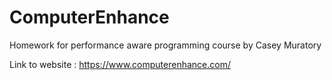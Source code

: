 # ComputerEnhance

Homework for performance aware programming course by Casey Muratory


Link to website : https://www.computerenhance.com/
